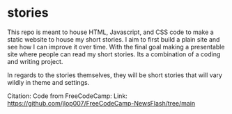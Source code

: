 # stories
This repo is meant to house HTML, Javascript, and CSS code to make a static website to house my short stories.
I aim to first build a plain site and see how I can improve it over time. With the final goal making a presentable site where people can read my short stories. 
Its a combination of a coding and writing project. 

In regards to the stories themselves, they will be short stories that will vary wildly in theme and settings. 



Citation:
Code from FreeCodeCamp: Link: https://github.com/jlop007/FreeCodeCamp-NewsFlash/tree/main
